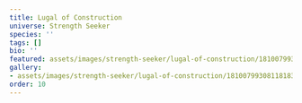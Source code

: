 ```yaml
---
title: Lugal of Construction
universe: Strength Seeker
species: ''
tags: []
bio: ''
featured: assets/images/strength-seeker/lugal-of-construction/1810079930811818329_1-4.jpg
gallery:
- assets/images/strength-seeker/lugal-of-construction/1810079930811818329_1-4.jpg
order: 10
---
```

